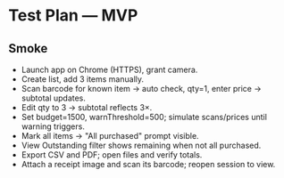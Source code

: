 # Test Plan — MVP

## Smoke
- Launch app on Chrome (HTTPS), grant camera.
- Create list, add 3 items manually.
- Scan barcode for known item → auto check, qty=1, enter price → subtotal updates.
- Edit qty to 3 → subtotal reflects 3×.
- Set budget=1500, warnThreshold=500; simulate scans/prices until warning triggers.
- Mark all items → "All purchased" prompt visible.
- View Outstanding filter shows remaining when not all purchased.
- Export CSV and PDF; open files and verify totals.
- Attach a receipt image and scan its barcode; reopen session to view.
